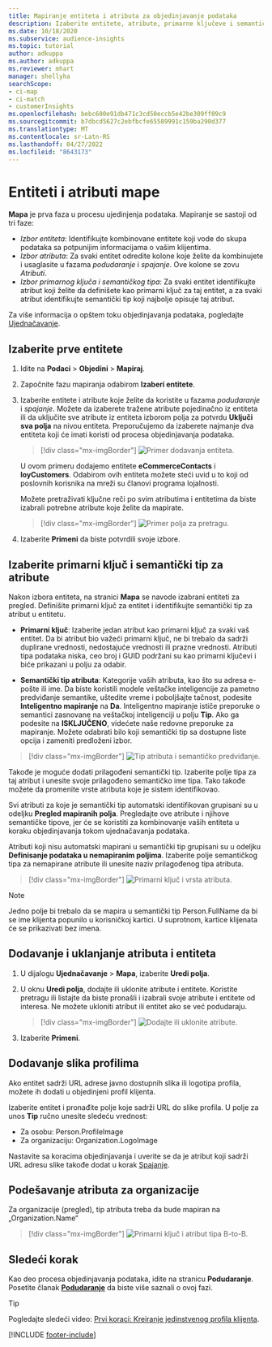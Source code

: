 ```yaml
---
title: Mapiranje entiteta i atributa za objedinjavanje podataka
description: Izaberite entitete, atribute, primarne ključeve i semantičke tipove za mapiranje podataka u objedinjeni profil klijenta.
ms.date: 10/18/2020
ms.subservice: audience-insights
ms.topic: tutorial
author: adkuppa
ms.author: adkuppa
ms.reviewer: mhart
manager: shellyha
searchScope:
- ci-map
- ci-match
- customerInsights
ms.openlocfilehash: bebc600e91db471c3cd50eccb5e42be309ff09c9
ms.sourcegitcommit: b7dbcd5627c2ebfbcfe65589991c159ba290d377
ms.translationtype: MT
ms.contentlocale: sr-Latn-RS
ms.lasthandoff: 04/27/2022
ms.locfileid: "8643173"
---
```

# <a name="map-entities-and-attributes"></a>Entiteti i atributi mape

**Mapa** je prva faza u procesu ujedinjenja podataka. Mapiranje se sastoji od tri faze:

- *Izbor entiteta*: Identifikujte kombinovane entitete koji vode do skupa podataka sa potpunijim informacijama o vašim klijentima.
- *Izbor atributa*: Za svaki entitet odredite kolone koje želite da kombinujete i usaglasite u fazama *podudaranje* i *spajanje*. Ove kolone se zovu *Atributi*.
- *Izbor primarnog ključa i semantičkog tipa*: Za svaki entitet identifikujte atribut koji želite da definišete kao primarni ključ za taj entitet, a za svaki atribut identifikujte semantički tip koji najbolje opisuje taj atribut.

Za više informacija o opštem toku objedinjavanja podataka, pogledajte [Ujednačavanje](data-unification.md).

## <a name="select-the-first-entities"></a>Izaberite prve entitete

1. Idite na **Podaci** > **Objedini** > **Mapiraj**.

2. Započnite fazu mapiranja odabirom **Izaberi entitete**.

3. Izaberite entitete i atribute koje želite da koristite u fazama *podudaranje* i *spajanje*. Možete da izaberete tražene atribute pojedinačno iz entiteta ili da uključite sve atribute iz entiteta izborom polja za potvrdu **Uključi sva polja** na nivou entiteta. Preporučujemo da izaberete najmanje dva entiteta koji će imati koristi od procesa objedinjavanja podataka.

   > [!div class="mx-imgBorder"]
   > ![Primer dodavanja entiteta.](media/data-manager-configure-map-add-entities-example.png "Primer dodavanja entiteta")

   U ovom primeru dodajemo entitete **eCommerceContacts** i **loyCustomers**. Odabirom ovih entiteta možete steći uvid u to koji od poslovnih korisnika na mreži su članovi programa lojalnosti.
   
   Možete pretraživati ključne reči po svim atributima i entitetima da biste izabrali potrebne atribute koje želite da mapirate.
   
     > [!div class="mx-imgBorder"]
   > ![Primer polja za pretragu.](media/data-manager-configure-map-search-fields-example.png "Primer polja za pretragu")

4. Izaberite **Primeni** da biste potvrdili svoje izbore.

## <a name="select-primary-key-and-semantic-type-for-attributes"></a>Izaberite primarni ključ i semantički tip za atribute

Nakon izbora entiteta, na stranici **Mapa** se navode izabrani entiteti za pregled. Definišite primarni ključ za entitet i identifikujte semantički tip za atribut u entitetu.

- **Primarni ključ**: Izaberite jedan atribut kao primarni ključ za svaki vaš entitet. Da bi atribut bio važeći primarni ključ, ne bi trebalo da sadrži duplirane vrednosti, nedostajuće vrednosti ili prazne vrednosti. Atributi tipa podataka niska, ceo broj i GUID podržani su kao primarni ključevi i biće prikazani u polju za odabir.

- **Semantički tip atributa**: Kategorije vaših atributa, kao što su adresa e-pošte ili ime. Da biste koristili modele veštačke inteligencije za pametno predviđanje semantike, uštedite vreme i poboljšajte tačnost, podesite **Inteligentno mapiranje** na **Da**. Inteligentno mapiranje ističe preporuke o semantici zasnovane na veštačkoj inteligenciji u polju **Tip**. Ako ga podesite na **ISKLJUČENO**, videćete naše redovne preporuke za mapiranje. Možete odabrati bilo koji semantički tip sa dostupne liste opcija i zameniti predloženi izbor.

> [!div class="mx-imgBorder"]
> ![Tip atributa i semantičko predviđanje.](media/data-manager-configure-map-add-attributes-semantic-prediction.png "Tip atributa i semantičko predviđanje")

Takođe je moguće dodati prilagođeni semantički tip. Izaberite polje tipa za taj atribut i unesite svoje prilagođeno semantičko ime tipa. Tako takođe možete da promenite vrste atributa koje je sistem identifikovao.

Svi atributi za koje je semantički tip automatski identifikovan grupisani su u odeljku **Pregled mapiranih polja**. Pregledajte ove atribute i njihove semantičke tipove, jer će se koristiti za kombinovanje vaših entiteta u koraku objedinjavanja tokom ujednačavanja podataka.

Atributi koji nisu automatski mapirani u semantički tip grupisani su u odeljku **Definisanje podataka u nemapiranim poljima**. Izaberite polje semantičkog tipa za nemapirane atribute ili unesite naziv prilagođenog tipa atributa.

> [!div class="mx-imgBorder"]
> ![Primarni ključ i vrsta atributa.](media/data-manager-configure-map-add-attributes.png "Primarni ključ i vrsta atributa")

> [!NOTE]
> Jedno polje bi trebalo da se mapira u semantički tip Person.FullName da bi se ime klijenta popunilo u korisničkoj kartici. U suprotnom, kartice klijenata će se prikazivati bez imena. 

## <a name="add-and-remove-attributes-and-entities"></a>Dodavanje i uklanjanje atributa i entiteta

1. U dijalogu **Ujednačavanje** > **Mapa**, izaberite **Uredi polja**.

2. U oknu **Uredi polja**, dodajte ili uklonite atribute i entitete. Koristite pretragu ili listajte da biste pronašli i izabrali svoje atribute i entitete od interesa. Ne možete ukloniti atribut ili entitet ako se već podudaraju.

   > [!div class="mx-imgBorder"]
   > ![Dodajte ili uklonite atribute.](media/configure-data-map-edit.png "Dodajte ili uklonite atribute")

3. Izaberite **Primeni**.

## <a name="add-images-to-profiles"></a>Dodavanje slika profilima

Ako entitet sadrži URL adrese javno dostupnih slika ili logotipa profila, možete ih dodati u objedinjeni profil klijenta.

Izaberite entitet i pronađite polje koje sadrži URL do slike profila. U polje za unos **Tip** ručno unesite sledeću vrednost: 
- Za osobu: Person.ProfileImage
- Za organizaciju: Organization.LogoImage

Nastavite sa koracima objedinjavanja i uverite se da je atribut koji sadrži URL adresu slike takođe dodat u korak [Spajanje](merge-entities.md).

## <a name="set-attributes-for-organizations"></a>Podešavanje atributa za organizacije

Za organizacije (pregled), tip atributa treba da bude mapiran na „Organization.Name“
> [!div class="mx-imgBorder"]
> ![Primarni ključ i atribut tipa B-to-B.](media/configure-data-map-edit-b2b.png "Primarni ključ i atribut tipa B-to-B")

## <a name="next-step"></a>Sledeći korak

Kao deo procesa objedinjavanja podataka, idite na stranicu **Podudaranje**. Posetite članak [**Podudaranje**](match-entities.md) da biste više saznali o ovoj fazi.

> [!TIP]
> Pogledajte sledeći video: [Prvi koraci: Kreiranje jedinstvenog profila klijenta](https://youtu.be/oBfGEhucAxs).


[!INCLUDE [footer-include](includes/footer-banner.md)]